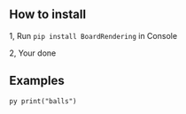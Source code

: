## How to install

1, Run ``pip install BoardRendering`` in Console

2, Your done

## Examples

`py print("balls")`
